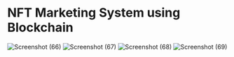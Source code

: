 # NFT Marketing System using Blockchain 
![Screenshot (66)](https://github.com/vishal-2023/NFT-Marketing-System/assets/115693661/69670bd4-5d78-42e9-9d79-a320e1c38128)
![Screenshot (67)](https://github.com/vishal-2023/NFT-Marketing-System/assets/115693661/ee40d78f-8144-43d0-a196-239b60cf2e94)
![Screenshot (68)](https://github.com/vishal-2023/NFT-Marketing-System/assets/115693661/c0c3d04e-0d2a-4541-95e3-6fc7d4b928fd)
![Screenshot (69)](https://github.com/vishal-2023/NFT-Marketing-System/assets/115693661/7a9bd159-95e4-40a2-a8be-79c4501f864e)




